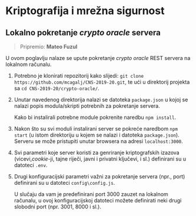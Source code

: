 # **Kriptografija i mrežna sigurnost**

## Lokalno pokretanje  _crypto oracle_ servera

> Pripremio: **Mateo Fuzul**

U ovom poglavlju nalaze se upute pokretanje _crypto oracle_ REST servera na lokalnom računalu.

1. Potrebno je klonirati repozitorij kako slijedi: `git clone https://github.com/mcagalj/CNS-2019-20.git`, te ući u direktorij projekta sa `cd CNS-2019-20/crypto-oracle/`.

2. Unutar navedenog direktorija nalazi se datoteka `package.json` u kojoj se nalazi popis modula/skripti potrebnih za pokretanje servera.

   Kako bi instalirali potrebne module pokrenite naredbu `npm install`.

3. Nakon što su svi moduli instalirani server se pokreće naredbom `npm start` (u istom direktoriju u kojem se nalazi i datoteka `package.json`). Serveru se može pristupiti unutar browsera na adresi `localhost:3000`.

4. Svi parametri koje server koristi za genriranje kriptografskih izazova (vicevi,_cookie_-ji, tajne riječi, javni i privatni ključevi, i sl.) definirani su u datoteci `.env`.

5. Drugi konfiguracijski parametri važni za pokretanje servera (npr., port) definirani su u datoteci `config\config.js`. 

   U slučaju da vam je predefinirani port 3000 zauzet na lokalnom računalu, u ovoj konfiguracijskoj datoteci možete definirati neki drugi slobodni port (npr. 3001, 8000 i sl.).
